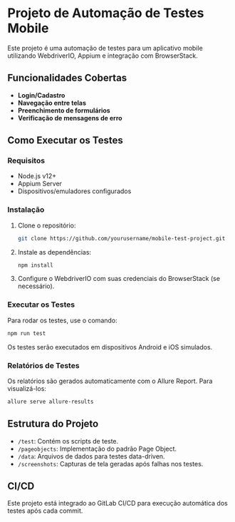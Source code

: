 
# Projeto de Automação de Testes Mobile

Este projeto é uma automação de testes para um aplicativo mobile utilizando WebdriverIO, Appium e integração com BrowserStack.

## Funcionalidades Cobertas

- **Login/Cadastro**
- **Navegação entre telas**
- **Preenchimento de formulários**
- **Verificação de mensagens de erro**

## Como Executar os Testes

### Requisitos

- Node.js v12+
- Appium Server
- Dispositivos/emuladores configurados

### Instalação

1. Clone o repositório:
   ```bash
   git clone https://github.com/yourusername/mobile-test-project.git
   ```

2. Instale as dependências:
   ```bash
   npm install
   ```

3. Configure o WebdriverIO com suas credenciais do BrowserStack (se necessário).

### Executar os Testes

Para rodar os testes, use o comando:
```bash
npm run test
```

Os testes serão executados em dispositivos Android e iOS simulados.

### Relatórios de Testes

Os relatórios são gerados automaticamente com o Allure Report. Para visualizá-los:
```bash
allure serve allure-results
```

## Estrutura do Projeto

- `/test`: Contém os scripts de teste.
- `/pageobjects`: Implementação do padrão Page Object.
- `/data`: Arquivos de dados para testes data-driven.
- `/screenshots`: Capturas de tela geradas após falhas nos testes.

## CI/CD

Este projeto está integrado ao GitLab CI/CD para execução automática dos testes após cada commit.
